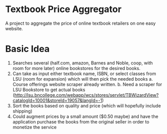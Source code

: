 Textbook Price Aggregator
=========================
A project to aggregate the price of online textbook retailers on one easy website.

Basic Idea
==========

1. Searches several (half.com, amazon, Barnes and Noble, coop, with room for 
   more later) online bookstores for the desired books.
2. Can take as input either textbook name, ISBN, or select classes from LSU 
   (room for expansion) which will then pick the needed books
   a. Course offerings website scraper already written.
   b. Need a scraper for LSU Bookstore to get actual books 
      (http://lsu.bncollege.com/webapp/wcs/stores/servlet/TBWizardView?catalogId=10001&storeId=19057&langId=-1)
3. Sort the books based on quality and price (which will hopefully include shipping)
4. Could augment prices by a small amount ($0.50 maybe) and have the application 
   purchase the books from the original seller in order to monetize the service
